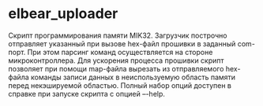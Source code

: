 # elbear_uploader
Скрипт программирования памяти MIK32.
Загрузчик построчно отправляет указанный при вызове hex-файл прошивки в заданный com-порт. При этом парсинг команд осуществляется на стороне микроконтроллера. Для ускорения процесса прошивки скрипт позволяет при помощи map-файла вырезать из отправляемого hex-файла команды записи данных в неиспользуемую область памяти перед некэшируемой областью. Полный набор опций доступен в справке при запуске скрипта с опцией –-help.
